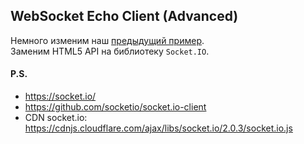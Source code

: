 ## WebSocket Echo Client (Advanced)
Немного изменим наш [предыдущий пример](01.readme.md).<br/>
Заменим HTML5 API на библиотеку `Socket.IO`.

#### P.S.
* https://socket.io/
* https://github.com/socketio/socket.io-client
* CDN socket.io: https://cdnjs.cloudflare.com/ajax/libs/socket.io/2.0.3/socket.io.js
